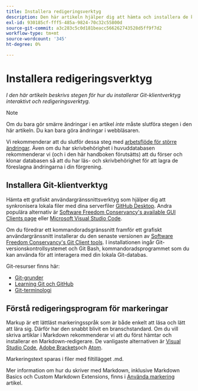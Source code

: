 ```yaml
---
title: Installera redigeringsverktyg
description: Den här artikeln hjälper dig att hämta och installera de klientverktyg du behöver för Git/GitHub och för att redigera Markdown-filer.
exl-id: 930185cf-fff5-485a-9824-70c32c55800d
source-git-commit: a3c283c5c0d181beacc566262743528d5ff9f7d2
workflow-type: tm+mt
source-wordcount: '345'
ht-degree: 0%

---
```


# Installera redigeringsverktyg

*I den här artikeln beskrivs stegen för hur du installerar Git-klientverktyg interaktivt och redigeringsverktyg.*

>[!NOTE]
>
>Om du bara gör smärre ändringar i en artikel *inte* måste slutföra stegen i den här artikeln. Du kan bara göra ändringar i webbläsaren.
>
>Vi rekommenderar att du slutför dessa steg med [arbetsflöde för större ändringar](local-repo.md). Även om du har skrivbehörighet i huvuddatabasen rekommenderar vi (och i den här handboken förutsätts) att du förser och klonar databasen så att du har läs- och skrivbehörighet för att lagra de föreslagna ändringarna i din förgrening.

## Installera Git-klientverktyg

Hämta ett grafiskt användargränssnittsverktyg som hjälper dig att synkronisera lokala filer med dina serverfiler [GitHub Desktop](https://desktop.github.com/). Andra populära alternativ är [Software Freedom Conservancy&#39;s available GUI Clients page](https://git-scm.com/downloads/guis) eller [Microsoft Visual Studio Code](https://www.visualstudio.com/products/code-vs.aspx).

Om du föredrar ett kommandoradsgränssnitt framför ett grafiskt användargränssnitt installerar du den senaste versionen av [Software Freedom Conservancy&#39;s Git Client tools](https://git-scm.com/downloads). I installationen ingår Git-versionskontrollsystemet och Git Bash, kommandoradsprogrammet som du kan använda för att interagera med din lokala Git-databas.

Git-resurser finns här:

* [Git-grunder](https://git-scm.com/book/en/v2/Getting-Started-Git-Basics)
* [Learning Git och GitHub](https://help.github.com/articles/good-resources-for-learning-git-and-github/)
* [Git-terminologi](https://help.github.com/articles/github-glossary)

## Förstå redigeringsprogram för markeringar

Markup är ett lättläst markeringsspråk som är både enkelt att läsa och lätt att lära sig. Därför har den snabbt blivit en branschstandard. Om du vill skriva artiklar i Markdown rekommenderar vi att du först hämtar och installerar en Markdown-redigerare. De vanligaste alternativen är [Visual Studio Code](https://code.visualstudio.com/), [Adobe Brackets](https://brackets.io)och [Atom](https://atom.io).

Markeringstext sparas i filer med filtillägget .md.

Mer information om hur du skriver med Markdown, inklusive Markdown Basics och Custom Markdown Extensions, finns i [Använda markering](../writing-essentials/markdown.md) artikel.

<!--
## Adobe Docs Authoring Pack

Install the Docs Authoring Pack. This set of extensions includes basic authoring assistance for help when writing Markdown, and a preview feature, so that you can see what the Markdown looks like in the style of the docs.adobe.com site.

Link when available
-->
